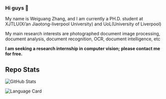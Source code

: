 ### Hi guys 👋
 My name is Weiguang Zhang, and I am currently a PH.D. student at XJTLU(Xi’an Jiaotong-liverpool University) and UoL(University of Liverpool)
 <!-- and I am currently a PH.D. student at XJTLU(Xi’an Jiaotong-liverpool University) and UoL(University of Liverpool). -->
 
 My main research interests are photographed document image processing, document analysis, document recognition, OCR, document intelligence, etc
 
 **I am seeking a research internship in computer vision; please contact me for free.**
<!--
**hanquansanren/hanquansanren** is a ✨ _special_ ✨ repository because its `README.md` (this file) appears on your GitHub profile.

Here are some ideas to get you started:

- 🔭 I’m currently working on ...
- 🌱 I’m currently learning ...
- 👯 I’m looking to collaborate on ...
- 🤔 I’m looking for help with ...
- 💬 Ask me about ...
- 📫 How to reach me: ...
- 😄 Pronouns: ...
- ⚡ Fun fact: ...
-->

## Repo Stats

![GitHub Stats](https://github-readme-stats.vercel.app/api?username=hanquansanren&show_icons=true&theme=tokyonight)

![Language Card](https://github-readme-stats.vercel.app/api/top-langs/?username=hanquansanren&layout=compact)
